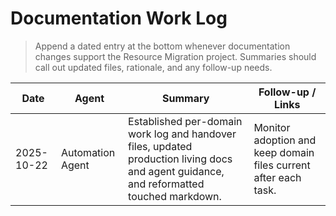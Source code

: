 # Documentation Work Log

> Append a dated entry at the bottom whenever documentation changes support the Resource Migration project. Summaries should call out updated files, rationale, and any follow-up needs.

| Date       | Agent            | Summary                                                                                                                                  | Follow-up / Links                                               |
| ---------- | ---------------- | ---------------------------------------------------------------------------------------------------------------------------------------- | --------------------------------------------------------------- |
| 2025-10-22 | Automation Agent | Established per-domain work log and handover files, updated production living docs and agent guidance, and reformatted touched markdown. | Monitor adoption and keep domain files current after each task. |
